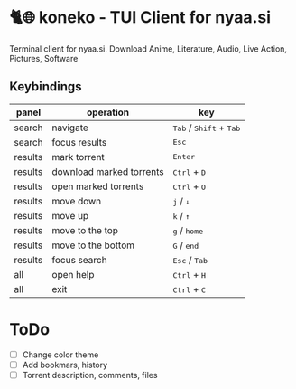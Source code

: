 # 🐈🌐 koneko - TUI Client for nyaa.si 
 Terminal client for nyaa.si. Download Anime, Literature, Audio, Live Action, Pictures, Software

## Keybindings
| panel            | operation                | key                                                |
|------------------|--------------------------|----------------------------------------------------|
| search           | navigate                 | <kbd>Tab</kbd> / <kbd>Shift</kbd> + <kbd>Tab</kbd>|
| search           | focus results            | <kbd>Esc</kbd>                                     |
| results          | mark torrent             | <kbd>Enter</kbd>                                   |
| results          | download marked torrents | <kbd>Ctrl</kbd> + <kbd>D</kbd>                     |
| results          | open marked torrents     | <kbd>Ctrl</kbd> + <kbd>O</kbd>                     |
| results          | move down                | <kbd>j</kbd> / <kbd>↓</kbd>                        |
| results          | move up                  | <kbd>k</kbd> / <kbd>↑</kbd>                        |
| results          | move to the top          | <kbd>g</kbd> / <kbd>home</kbd>                     |
| results          | move to the bottom       | <kbd>G</kbd> / <kbd>end</kbd>                      |
| results          | focus search             | <kbd>Esc</kbd> / <kbd>Tab</kbd>                    |
| all              | open help                | <kbd>Ctrl</kbd> + <kbd>H</kbd>                     |
| all              | exit                     | <kbd>Ctrl</kbd> + <kbd>C</kbd>                     |

# ToDo
- [ ] Change color theme
- [ ] Add bookmars, history
- [ ] Torrent description, comments, files
